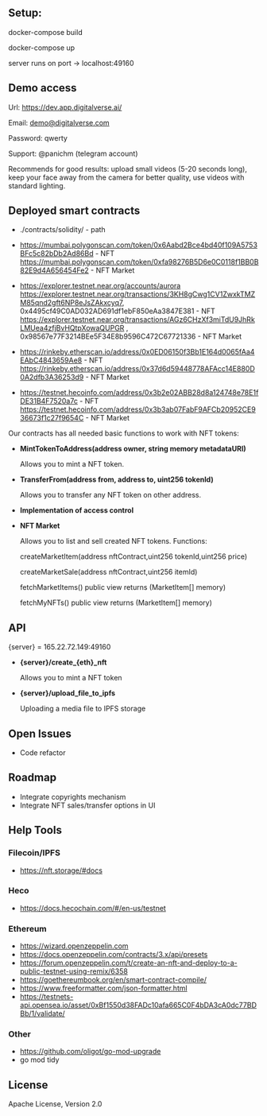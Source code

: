 ## Setup:
docker-compose build

docker-compose up

server runs on port -> localhost:49160

## Demo access
Url: https://dev.app.digitalverse.ai/

Email: demo@digitalverse.com

Password: qwerty

Support: @panichm (telegram account)

Recommends for good results: upload small videos (5-20 seconds long), keep your face away from the camera for better quality, use videos with standard lighting.

## Deployed smart contracts

- ./contracts/solidity/ - path

- https://mumbai.polygonscan.com/token/0x6Aabd2Bce4bd40f109A5753BFc5c82bDb2Ad86Bd - NFT
https://mumbai.polygonscan.com/token/0xfa98276B5D6e0C0118f1BB0B82E9d4A656454Fe2 - NFT Market

- https://explorer.testnet.near.org/accounts/aurora
https://explorer.testnet.near.org/transactions/3KH8gCwg1CV1ZwxkTMZM85qnd2gft6NP8eJsZAkxcyq7, 0x4495cf49C0AD032AD691df1ebF850eAa3847E381 - NFT
https://explorer.testnet.near.org/transactions/AGz6CHzXf3miTdU9JhRkLMUea4zfjBvHQtpXowaQUPGR , 0x98567e77F3214BEe5F34E8b9596C472C67721336 - NFT Market

- https://rinkeby.etherscan.io/address/0x0ED06150f3Bb1E164d0065fAa4EAbC4843659Ae8 - NFT
https://rinkeby.etherscan.io/address/0x37d6d59448778AFAcc14E880D0A2dfb3A36253d9 - NFT Market

- https://testnet.hecoinfo.com/address/0x3b2e02ABB28d8a124748e78E1fDE31B4F7520a7c - NFT
https://testnet.hecoinfo.com/address/0x3b3ab07FabF9AFCb20952CE936673f1c27f9654C - NFT Market

Our contracts has all needed basic functions to work with NFT tokens:

- **MintTokenToAddress(address owner, string memory metadataURI)** 

    Allows you to mint a NFT token.
- **TransferFrom(address from, address to, uint256 tokenId)**

    Allows you to transfer any NFT token on other address.
- **Implementation of access control**

- **NFT Market**

    Allows you to list and sell created NFT tokens. Functions:

    createMarketItem(address nftContract,uint256 tokenId,uint256 price)
    
    createMarketSale(address nftContract,uint256 itemId)
    
    fetchMarketItems() public view returns (MarketItem[] memory)
    
    fetchMyNFTs() public view returns (MarketItem[] memory)
    
## API

{server} = 165.22.72.149:49160 

- **{server}/create_{eth}_nft** 

    Allows you to mint a NFT token

- **{server}/upload_file_to_ipfs**

    Uploading a media file to IPFS storage
    
## Open Issues

- Code refactor 

## Roadmap

- Integrate copyrights mechanism
- Integrate NFT sales/transfer options in UI 
    
## Help Tools

### Filecoin/IPFS

- https://nft.storage/#docs

### Heco

- https://docs.hecochain.com/#/en-us/testnet

### Ethereum

- https://wizard.openzeppelin.com
- https://docs.openzeppelin.com/contracts/3.x/api/presets
- https://forum.openzeppelin.com/t/create-an-nft-and-deploy-to-a-public-testnet-using-remix/6358
- https://goethereumbook.org/en/smart-contract-compile/
- https://www.freeformatter.com/json-formatter.html
- https://testnets-api.opensea.io/asset/0xBf1550d38FADc10afa665C0F4bDA3cA0dc77BDBb/1/validate/

### Other

- https://github.com/oligot/go-mod-upgrade
- go mod tidy

## License
Apache License, Version 2.0